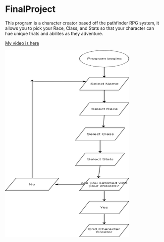 # FinalProject
This program is a character creator based off the pathfinder RPG system, it allows you to pick your Race, Class, and Stats so that your character can hae unique triats and abilites as they adventure.

<a href ="https://youtu.be/4idnSSEjt8Y">My video is here</a>

<img src="Java Final EB.png" height = "600" width ="400">
